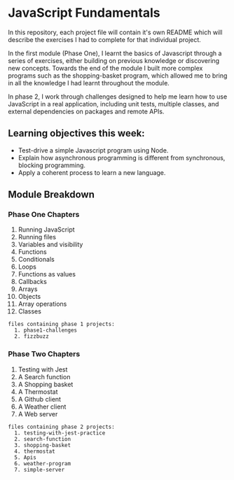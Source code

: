 # JavaScript Fundamentals

In this repository, each project file will contain it's own README which will describe the exercises I had to complete for that individual project. 

In the first module (Phase One), I learnt the basics of Javascript through a series of exercises, either building on previous knowledge or discovering new concepts. Towards the end of the module I built more complex programs such as the shopping-basket program, which allowed me to bring in all the knowledge I had learnt throughout the module. 

In phase 2, I work through challenges designed to help me learn how to use JavaScript in a real application, including unit tests, multiple classes, and external dependencies on packages and remote APIs.

## Learning objectives this week:

* Test-drive a simple Javascript program using Node.
* Explain how asynchronous programming is different from synchronous, blocking
  programming.
* Apply a coherent process to learn a new language.

## Module Breakdown

### Phase One Chapters

1. Running JavaScript
2. Running files
3. Variables and visibility
4. Functions
5. Conditionals
6. Loops
7. Functions as values
8. Callbacks
9. Arrays
10. Objects
11. Array operations
12. Classes

```
files containing phase 1 projects:
  1. phase1-challenges
  2. fizzbuzz 
```

### Phase Two Chapters
1. Testing with Jest
2. A Search function
3. A Shopping basket
4. A Thermostat
5. A Github client
6. A Weather client
7. A Web server

```
files containing phase 2 projects:
  1. testing-with-jest-practice
  2. search-function
  3. shopping-basket
  4. thermostat
  5. Apis
  6. weather-program
  7. simple-server 
```
<!-- END GENERATED SECTION DO NOT EDIT -->